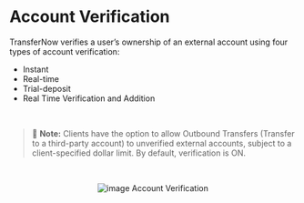 # Account Verification

TransferNow verifies a user’s ownership of an external account using four types of account verification:   

-	Instant
-	Real-time
-	Trial-deposit
-	Real Time Verification and Addition

 &nbsp;

<!-- theme: info -->

> :memo: **Note:** Clients have the option to allow Outbound Transfers (Transfer to a third-party account) to unverified external accounts, subject to a client-specified dollar limit. By default, verification is ON.

 &nbsp;


<center>

![image](../assets/images/transferVerification.png)
Account Verification

</center>



